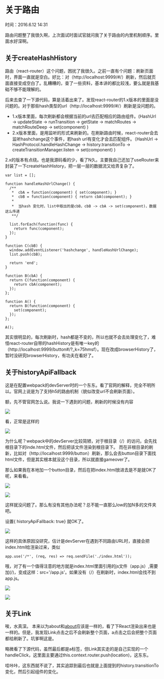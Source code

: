 # 关于路由

时间：2016.6.12 14:31

路由问题整了我很久啊，上次面试时面试官就问我了关于路由的内里机制顺序。里面水好深啊。

## 关于createHashHistory

路由（react-router）这个问题，困扰了我很久。之前一直有个问题：刷新页面时，界面一直就是空白。好比：对（http://localhost:9999/#/）刷新，然后就页面直接变成空白了。乱糟糟的，查了一些资料，基本讲的都比较浅，要么就是我基础不够不能理解的。

后来去查了一下源代码，算是活着出来了。发现react-router的1.x版本的里面是没问题的。对于那些hash类型的url（http://localhost:9999/#/）刷新是没问题的。
- 1.x版本里面，每次刷新都会根据当前的url去匹配相应的路由组件。(HashUrl -> updateState -> runTransition -> getState -> matchRoutes -> matchRouteDeep -> set(component) )
- 2.x版本里面，是用监听的形式来刷新的。在刷新路由时候，react-router会去监听hashchange这个事件，若hash url有变化才会去匹配组件。（HashUrl ->  HashProtocol.handleHashChange -> history.transitionTo ->  createTransitionManager.listen -> set(component) )

2.x的版本有点绕。也是我源码看的少，看了N久。主要我自己还加了useRouter来封装了一下createHashHistory，把一层一层的数据流又给弄复杂了。
```
var list = [];

function handleHashUrlChange() {
  /**
   *  cbA = function(component) { set(component); }
   *  cbB = function(component) { return cbA(component); }
   *
   *  当hash 变化时，list中取出的是cbB，cbB -> cbA -> set(component)，数据这么传递
   **/

  list.forEach(function(func) {
    return func(component);
  });
}

function C(cbB) {
  window.addEventListener('hashchange', handleHashUrlChange);
  list.push(cbB);

  return 'end';
}

function B(cbA) {
  return C(function(component) {
    return cbA(component);
  });
};

function A() {
  return B(function(component) {
    set(component);
  });
};

A();
```

其实很明显的，每次刷新时，hash都是不变的，所以也就不会去处理变化了，难怪react-router自带的hashHistory是有唯一key的（http://localhost:9999/button#/?_k=75hmsf）。现在改成browserHistory了，暂时没研究browserHistory，有功夫在看好了。


## 关于historyApiFallback

这是在配置webpack的devServer时的一个东东。看了官网的解释，完全不明所以。官网上说是为了支持h5的路由机制（貌似改变url不会刷新页面）。

额，先不管官网怎么说。我说一下遇到的问题，刷新的时候没有内容

![](https://segmentfault.com/img/bVx48Q)

看，正常是这样的

![](https://segmentfault.com/img/bVx49b)

为什么呢？webpack中的devServer比较简陋，对于根目录（/）的访问，会先找根目录下的inde.html文件，然后把该文件渲染到根目录下。
而在非根目录的刷新，比如对（http://localhost:9999/button）刷新，那么会去button目录下面找html文件，但是其实根本就没这个目录，所以就直接gameover了。

那么如果我在本地加一个button目录，然后在把index.html放进去是不是就OK了呢，来看看。

![](https://segmentfault.com/img/bVx5an)

![](https://segmentfault.com/img/bVx5ak)

这样就没问题了。那么有没有其他办法呢？总不能一直那么low的加N多的文件夹吧。

设置{ historyApiFallback: true} 就OK了。

![](https://segmentfault.com/img/bVx5aU)

这样的具体原因没研究，估计是devServer在遇到不同路由URL时，直接会把index.html给渲染过来，类似
```
app.use('/*', (req, res) => req.sendFile('./index.html'));
```

哦，对了有一个值得注意的地方就是index.html里面引用的js文件（app.js）,需要加(/)，变成这样：src='/app.js'。如果没有（/）在刷新时，index.html会找不到app.js。

![](https://segmentfault.com/img/bVx5cI)

![](https://segmentfault.com/img/bVx5cH)

## 关于Link

唉，水真深。
本来以为<Link to='/about'>about</Link>和<a href="/about">about</a>应该是一样的，看了下React渲染出来也是一样的。但是，我发现Link点击之后不会刷新整个页面，a点击之后会把整个页面都给刷新了。坑爹啊这是。

略微看了下源代码，虽然最后都是a标签，但Link其实走的是自己实现的一个handleClick，这里面主要通过this.context.router.push(location)，这东东。

哇咔咔，这东西就不说了，其实追踪到最后也就是上面提到的history.transitionTo变化，然后引起组件的变化。
